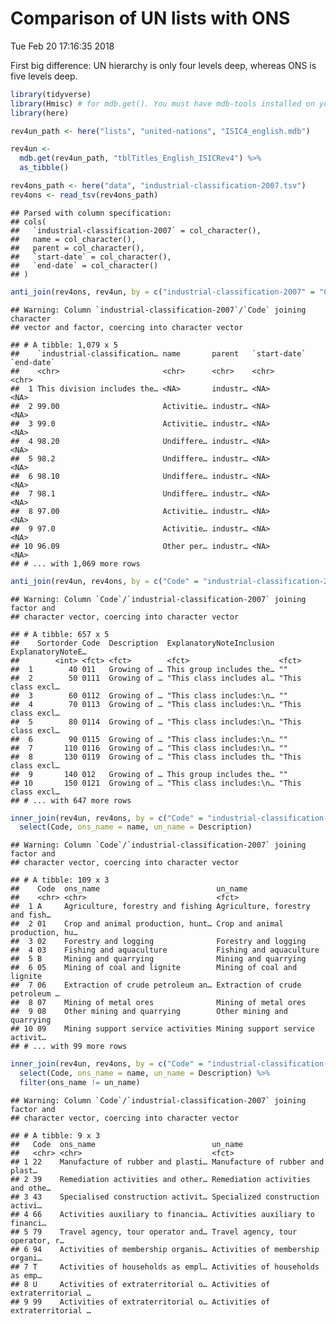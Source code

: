 Comparison of UN lists with ONS
================
Tue Feb 20 17:16:35 2018

First big difference: UN hierarchy is only four levels deep, whereas ONS
is five levels deep.

``` r
library(tidyverse)
library(Hmisc) # for mdb.get(). You must have mdb-tools installed on your system
library(here)

rev4un_path <- here("lists", "united-nations", "ISIC4_english.mdb")

rev4un <-
  mdb.get(rev4un_path, "tblTitles_English_ISICRev4") %>%
  as_tibble()

rev4ons_path <- here("data", "industrial-classification-2007.tsv")
rev4ons <- read_tsv(rev4ons_path)
```

    ## Parsed with column specification:
    ## cols(
    ##   `industrial-classification-2007` = col_character(),
    ##   name = col_character(),
    ##   parent = col_character(),
    ##   `start-date` = col_character(),
    ##   `end-date` = col_character()
    ## )

``` r
anti_join(rev4ons, rev4un, by = c("industrial-classification-2007" = "Code"))
```

    ## Warning: Column `industrial-classification-2007`/`Code` joining character
    ## vector and factor, coercing into character vector

    ## # A tibble: 1,079 x 5
    ##    `industrial-classification… name       parent   `start-date` `end-date`
    ##    <chr>                       <chr>      <chr>    <chr>        <chr>     
    ##  1 This division includes the… <NA>       industr… <NA>         <NA>      
    ##  2 99.00                       Activitie… industr… <NA>         <NA>      
    ##  3 99.0                        Activitie… industr… <NA>         <NA>      
    ##  4 98.20                       Undiffere… industr… <NA>         <NA>      
    ##  5 98.2                        Undiffere… industr… <NA>         <NA>      
    ##  6 98.10                       Undiffere… industr… <NA>         <NA>      
    ##  7 98.1                        Undiffere… industr… <NA>         <NA>      
    ##  8 97.00                       Activitie… industr… <NA>         <NA>      
    ##  9 97.0                        Activitie… industr… <NA>         <NA>      
    ## 10 96.09                       Other per… industr… <NA>         <NA>      
    ## # ... with 1,069 more rows

``` r
anti_join(rev4un, rev4ons, by = c("Code" = "industrial-classification-2007"))
```

    ## Warning: Column `Code`/`industrial-classification-2007` joining factor and
    ## character vector, coercing into character vector

    ## # A tibble: 657 x 5
    ##    Sortorder Code  Description  ExplanatoryNoteInclusion ExplanatoryNoteE…
    ##        <int> <fct> <fct>        <fct>                    <fct>            
    ##  1        40 011   Growing of … This group includes the… ""               
    ##  2        50 0111  Growing of … "This class includes al… "This class excl…
    ##  3        60 0112  Growing of … "This class includes:\n… ""               
    ##  4        70 0113  Growing of … "This class includes:\n… "This class excl…
    ##  5        80 0114  Growing of … "This class includes:\n… "This class excl…
    ##  6        90 0115  Growing of … "This class includes:\n… ""               
    ##  7       110 0116  Growing of … "This class includes:\n… ""               
    ##  8       130 0119  Growing of … "This class includes th… "This class excl…
    ##  9       140 012   Growing of … This group includes the… ""               
    ## 10       150 0121  Growing of … "This class includes:\n… "This class excl…
    ## # ... with 647 more rows

``` r
inner_join(rev4un, rev4ons, by = c("Code" = "industrial-classification-2007")) %>%
  select(Code, ons_name = name, un_name = Description)
```

    ## Warning: Column `Code`/`industrial-classification-2007` joining factor and
    ## character vector, coercing into character vector

    ## # A tibble: 109 x 3
    ##    Code  ons_name                          un_name                        
    ##    <chr> <chr>                             <fct>                          
    ##  1 A     Agriculture, forestry and fishing Agriculture, forestry and fish…
    ##  2 01    Crop and animal production, hunt… Crop and animal production, hu…
    ##  3 02    Forestry and logging              Forestry and logging           
    ##  4 03    Fishing and aquaculture           Fishing and aquaculture        
    ##  5 B     Mining and quarrying              Mining and quarrying           
    ##  6 05    Mining of coal and lignite        Mining of coal and lignite     
    ##  7 06    Extraction of crude petroleum an… Extraction of crude petroleum …
    ##  8 07    Mining of metal ores              Mining of metal ores           
    ##  9 08    Other mining and quarrying        Other mining and quarrying     
    ## 10 09    Mining support service activities Mining support service activit…
    ## # ... with 99 more rows

``` r
inner_join(rev4un, rev4ons, by = c("Code" = "industrial-classification-2007")) %>%
  select(Code, ons_name = name, un_name = Description) %>%
  filter(ons_name != un_name)
```

    ## Warning: Column `Code`/`industrial-classification-2007` joining factor and
    ## character vector, coercing into character vector

    ## # A tibble: 9 x 3
    ##   Code  ons_name                          un_name                         
    ##   <chr> <chr>                             <fct>                           
    ## 1 22    Manufacture of rubber and plasti… Manufacture of rubber and plast…
    ## 2 39    Remediation activities and other… Remediation activities and othe…
    ## 3 43    Specialised construction activit… Specialized construction activi…
    ## 4 66    Activities auxiliary to financia… Activities auxiliary to financi…
    ## 5 79    Travel agency, tour operator and… Travel agency, tour operator, r…
    ## 6 94    Activities of membership organis… Activities of membership organi…
    ## 7 T     Activities of households as empl… Activities of households as emp…
    ## 8 U     Activities of extraterritorial o… Activities of extraterritorial …
    ## 9 99    Activities of extraterritorial o… Activities of extraterritorial …
